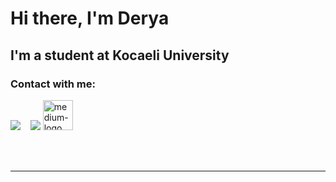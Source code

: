# Hi there, I'm Derya

## I'm a student at Kocaeli University


### Contact with me:
[<img src="https://img.icons8.com/color/48/000000/instagram-new--v1.png"/>][Medium]
&nbsp;&nbsp;
[<img src="https://img.icons8.com/fluency/48/000000/linkedin.png"/>][linkedin]
[<img width="48" height="48" src="https://img.icons8.com/fluency-systems-filled/48/medium-logo.png" alt="medium-logo"/>][Medium]

</svg>
<br />
<br />

---
 

</details>

[linkedin]: https://www.linkedin.com/in/derya-gelmez/
[Medium]: https://medium.com/@deryagelmez
